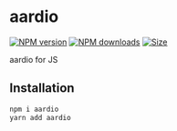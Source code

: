 # aardio

<a href="https://npmjs.org/package/aardio"><img alt="NPM version" src="https://img.shields.io/npm/v/aardio.svg?style=flat-square"></a>
<a href="https://npmjs.org/package/aardio"><img alt="NPM downloads" src="https://img.shields.io/npm/dm/aardio.svg?style=flat-square"></a>
<a href="https://unpkg.com/aardio"><img alt="Size" src="https://img.badgesize.io/https://unpkg.com/aardio?style=flat-square"></a>

aardio for JS

## Installation

```sh
npm i aardio
yarn add aardio
```
 